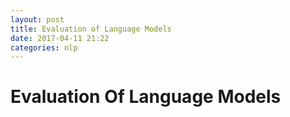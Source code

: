 ```yaml
---
layout: post
title: Evaluation of Language Models
date: 2017-04-11 21:22
categories: nlp
---
```


# Evaluation Of Language Models



